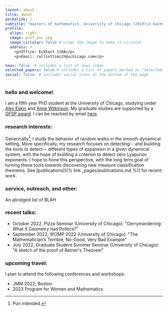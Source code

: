 ```yaml
---
layout: about
title: about
permalink: /
subtitle: "masters of mathematics, University of Chicago (2019)\n bachelors of science, University of California, San Diego (2018)"
profile:
  align: right
  image: prof_pic.jpg
  image_circular: false # crops the image to make it circular
  address: >
    <p>Office: Eckhart 110A</p>
    <p>Email: relliottsmith@uchicago.com</p>

news: false  # includes a list of news items
selected_papers: false # includes a list of papers marked as "selected={true}"
social: false  # includes social icons at the bottom of the page
---
```


### hello and welcome! 
I am a fifth year PhD student at the University of Chicago, studying under [Alex Eskin](http://www.math.uchicago.edu/~eskin/) and [Amie Wilkinson](https://math.uchicago.edu/~wilkinso/). My graduate studies are supported by a [GFSP award](https://stemfellowships.org). I can be reached by email [here](mailto:relliottsmith@uchicago.edu).

### research interests: 
Generically[^1], I study the behavior of random walks in the smooth dynamical setting. More specifically, my research focuses on detecting-- and building the tools to detect-- different types of expansion in a given dynamical system, with the hope of building a criterion to detect zero Lyapunov exponents. I hope to hone this perspective, with the long term goal of turning these tools towards discovering new measure classification theorems. See [publications]({% link _pages/publications.md %}) for recent work. 
### service, outreach, and other:
An abridged list of BLAH 

### recent talks: 
- October 2022, Pizza Seminar (University of Chicago): "Gerrymandering: What if Geometry had Politics?"
- September 2022, WOMP 2022 (University of Chicago): "The Mathematician’s Terrible, No-Good, Very Bad Example"
- July 2022, Graduate Student Summer Seminar (University of Chicago): "A sketch of the proof of Ratner's Theorem"


### upcoming travel:
I plan to attend the following conferences and workshops:
- JMM 2022, Boston
- 2023 Program for Women and Mathematics






[^1]: Pun intended.

